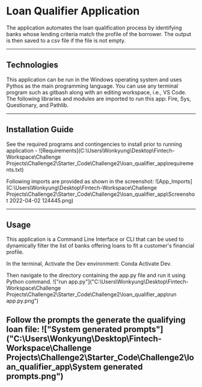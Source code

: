# Loan Qualifier Application

The application automates the loan qualification process by identifying banks whose lending criteria match the profile of the borrower. The output is then saved to a csv file if the file is not empty. 

---

## Technologies

This application can be run in the Windows operating system and uses Pythos as the main programming language. You can use any terminal program such as gitbash along with an editing workspace, i.e., VS Code. The following libraries and modules are imported to run this app: Fire, Sys, Questionary, and Pathlib.  


---

## Installation Guide

See the required programs and contingencies to install prior to running application - ![Requirements](C:\Users\Wonkyung\Desktop\Fintech-Workspace\Challenge Projects\Challenge2\Starter_Code\Challenge2\loan_qualifier_app\requirements.txt)

Following imports are provided as shown in the screenshot: 
![App_Imports](C:\Users\Wonkyung\Desktop\Fintech-Workspace\Challenge Projects\Challenge2\Starter_Code\Challenge2\loan_qualifier_app\Screenshot 2022-04-02 124445.png)



---

## Usage

This application is a Command Line Interface or CLI that can be used to dynamically filter the list of banks offering loans to fit a customer's financial profile. 

In the terminal, Activate the Dev environment: Conda Activate Dev. 

Then navigate to the directory containing the app.py file and run it using Python command. 
!["run app.py"]("C:\Users\Wonkyung\Desktop\Fintech-Workspace\Challenge Projects\Challenge2\Starter_Code\Challenge2\loan_qualifier_app\run app.py.png")

Follow the prompts the generate the qualifying loan file: 
!["System generated prompts"]("C:\Users\Wonkyung\Desktop\Fintech-Workspace\Challenge Projects\Challenge2\Starter_Code\Challenge2\loan_qualifier_app\System generated prompts.png")
---

